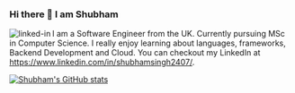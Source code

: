 <!--
**singh2407shubham/singh2407shubham** is a ✨ _special_ ✨ repository because its `README.md` (this file) appears on your GitHub profile.

Here are some ideas to get you started:

- 🔭 I’m currently working on ...
- 🌱 I’m currently learning ...
- 👯 I’m looking to collaborate on ...
- 🤔 I’m looking for help with ...
- 💬 Ask me about ...
- 📫 How to reach me: ...
- 😄 Pronouns: ...
- ⚡ Fun fact: ...
-->
### Hi there 👋 I am Shubham

[<img align="left" alt="linked-in" src="https://img.shields.io/badge/linkedin-%230077B5.svg?&style=for-the-badge&logo=linkedin&logoColor=white" />](https://www.linkedin.com/in/shubhamsingh2407/)


I am a Software Engineer from the UK. Currently pursuing MSc in Computer Science. I really enjoy learning about languages, frameworks, Backend Development and Cloud. You can checkout my LinkedIn at https://www.linkedin.com/in/shubhamsingh2407/.

[![Shubham's GitHub stats](https://github-readme-stats.vercel.app/api?username=singh2407shubham)](https://github.com/anuraghazra/github-readme-stats)
